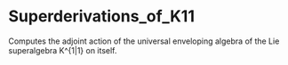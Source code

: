 # Superderivations_of_K11
Computes the adjoint action of the universal enveloping algebra of the Lie superalgebra K^{1|1} on itself.
